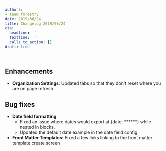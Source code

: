 ```yaml
---
authors:
- team forestry
date: 2019/06/24
title: Changelog 2019/06/24
cta:
  headline: ''
  textline: ''
  calls_to_action: []
draft: true

---
```

## Enhancements

* **Organization Settings**: Updated tabs so that they don't reset where you are on page refresh

## Bug fixes

* **Date field formatting**: 
  * Fixed an issue where dates would export at {date: ******} while nested in blocks.
  * Updated the default date example in the date field config.
* **Front Matter Templates:** Fixed a few links linking to the front matter template create screen